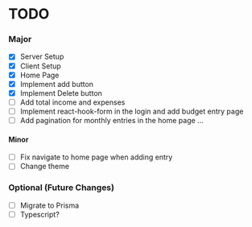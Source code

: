 # TODO

### Major

- [x] Server Setup
- [x] Client Setup
- [x] Home Page
- [x] Implement add button
- [x] Implement Delete button
- [ ] Add total income and expenses
- [ ] Implement react-hook-form in the login and add budget entry page
- [ ] Add pagination for monthly entries in the home page
      ...

#### Minor

- [ ] Fix navigate to home page when adding entry
- [ ] Change theme

### Optional (Future Changes)

- [ ] Migrate to Prisma
- [ ] Typescript?
